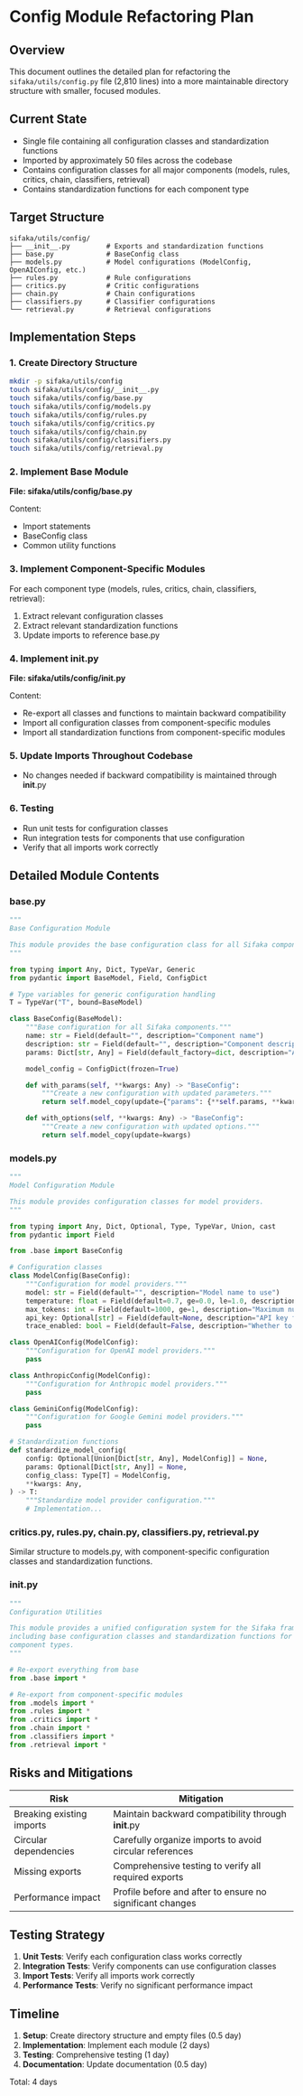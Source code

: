 # Config Module Refactoring Plan

## Overview

This document outlines the detailed plan for refactoring the `sifaka/utils/config.py` file (2,810 lines) into a more maintainable directory structure with smaller, focused modules.

## Current State

- Single file containing all configuration classes and standardization functions
- Imported by approximately 50 files across the codebase
- Contains configuration classes for all major components (models, rules, critics, chain, classifiers, retrieval)
- Contains standardization functions for each component type

## Target Structure

```
sifaka/utils/config/
├── __init__.py         # Exports and standardization functions
├── base.py             # BaseConfig class
├── models.py           # Model configurations (ModelConfig, OpenAIConfig, etc.)
├── rules.py            # Rule configurations
├── critics.py          # Critic configurations
├── chain.py            # Chain configurations
├── classifiers.py      # Classifier configurations
└── retrieval.py        # Retrieval configurations
```

## Implementation Steps

### 1. Create Directory Structure

```bash
mkdir -p sifaka/utils/config
touch sifaka/utils/config/__init__.py
touch sifaka/utils/config/base.py
touch sifaka/utils/config/models.py
touch sifaka/utils/config/rules.py
touch sifaka/utils/config/critics.py
touch sifaka/utils/config/chain.py
touch sifaka/utils/config/classifiers.py
touch sifaka/utils/config/retrieval.py
```

### 2. Implement Base Module

**File: sifaka/utils/config/base.py**

Content:
- Import statements
- BaseConfig class
- Common utility functions

### 3. Implement Component-Specific Modules

For each component type (models, rules, critics, chain, classifiers, retrieval):
1. Extract relevant configuration classes
2. Extract relevant standardization functions
3. Update imports to reference base.py

### 4. Implement __init__.py

**File: sifaka/utils/config/__init__.py**

Content:
- Re-export all classes and functions to maintain backward compatibility
- Import all configuration classes from component-specific modules
- Import all standardization functions from component-specific modules

### 5. Update Imports Throughout Codebase

- No changes needed if backward compatibility is maintained through __init__.py

### 6. Testing

- Run unit tests for configuration classes
- Run integration tests for components that use configuration
- Verify that all imports work correctly

## Detailed Module Contents

### base.py

```python
"""
Base Configuration Module

This module provides the base configuration class for all Sifaka components.
"""

from typing import Any, Dict, TypeVar, Generic
from pydantic import BaseModel, Field, ConfigDict

# Type variables for generic configuration handling
T = TypeVar("T", bound=BaseModel)

class BaseConfig(BaseModel):
    """Base configuration for all Sifaka components."""
    name: str = Field(default="", description="Component name")
    description: str = Field(default="", description="Component description")
    params: Dict[str, Any] = Field(default_factory=dict, description="Additional parameters")

    model_config = ConfigDict(frozen=True)

    def with_params(self, **kwargs: Any) -> "BaseConfig":
        """Create a new configuration with updated parameters."""
        return self.model_copy(update={"params": {**self.params, **kwargs}})

    def with_options(self, **kwargs: Any) -> "BaseConfig":
        """Create a new configuration with updated options."""
        return self.model_copy(update=kwargs)
```

### models.py

```python
"""
Model Configuration Module

This module provides configuration classes for model providers.
"""

from typing import Any, Dict, Optional, Type, TypeVar, Union, cast
from pydantic import Field

from .base import BaseConfig

# Configuration classes
class ModelConfig(BaseConfig):
    """Configuration for model providers."""
    model: str = Field(default="", description="Model name to use")
    temperature: float = Field(default=0.7, ge=0.0, le=1.0, description="Temperature for text generation")
    max_tokens: int = Field(default=1000, ge=1, description="Maximum number of tokens to generate")
    api_key: Optional[str] = Field(default=None, description="API key for the model provider")
    trace_enabled: bool = Field(default=False, description="Whether to enable tracing")

class OpenAIConfig(ModelConfig):
    """Configuration for OpenAI model providers."""
    pass

class AnthropicConfig(ModelConfig):
    """Configuration for Anthropic model providers."""
    pass

class GeminiConfig(ModelConfig):
    """Configuration for Google Gemini model providers."""
    pass

# Standardization functions
def standardize_model_config(
    config: Optional[Union[Dict[str, Any], ModelConfig]] = None,
    params: Optional[Dict[str, Any]] = None,
    config_class: Type[T] = ModelConfig,
    **kwargs: Any,
) -> T:
    """Standardize model provider configuration."""
    # Implementation...
```

### critics.py, rules.py, chain.py, classifiers.py, retrieval.py

Similar structure to models.py, with component-specific configuration classes and standardization functions.

### __init__.py

```python
"""
Configuration Utilities

This module provides a unified configuration system for the Sifaka framework,
including base configuration classes and standardization functions for different
component types.
"""

# Re-export everything from base
from .base import *

# Re-export from component-specific modules
from .models import *
from .rules import *
from .critics import *
from .chain import *
from .classifiers import *
from .retrieval import *
```

## Risks and Mitigations

| Risk | Mitigation |
|------|------------|
| Breaking existing imports | Maintain backward compatibility through __init__.py |
| Circular dependencies | Carefully organize imports to avoid circular references |
| Missing exports | Comprehensive testing to verify all required exports |
| Performance impact | Profile before and after to ensure no significant changes |

## Testing Strategy

1. **Unit Tests**: Verify each configuration class works correctly
2. **Integration Tests**: Verify components can use configuration classes
3. **Import Tests**: Verify all imports work correctly
4. **Performance Tests**: Verify no significant performance impact

## Timeline

1. **Setup**: Create directory structure and empty files (0.5 day)
2. **Implementation**: Implement each module (2 days)
3. **Testing**: Comprehensive testing (1 day)
4. **Documentation**: Update documentation (0.5 day)

Total: 4 days
